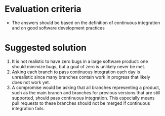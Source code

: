 # Evaluation criteria

- The answers should be based on the definition of continuous integration and on good software development practices


# Suggested solution

1. It is not realistic to have zero bugs in a large software product: one should minimize bugs, but a goal of zero is unlikely never be met. 
2. Asking each branch to pass continuous integration each day is unrealistic since many branches contain work in progress that likely does not work yet.
3. A compromise would be asking that all branches representing a product, such as the main branch and branches for previous versions that are still supported,
   should pass continuous integration. This especially means pull requests to these branches should not be merged if continuous integration fails.
